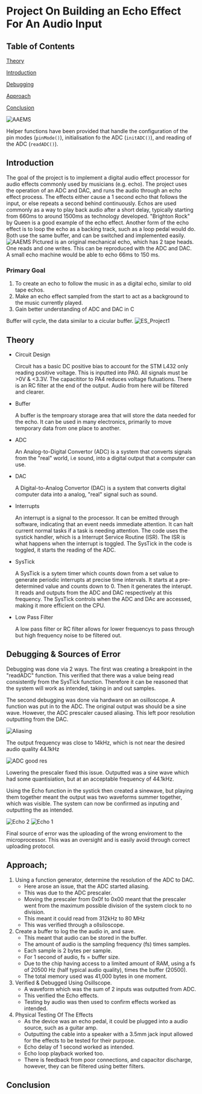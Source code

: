 # Project On Building an Echo Effect For An Audio Input
## Table of Contents

[Theory](#Theory)

[Introduction](#Introduction)

[Debugging](#Debugging)

[Approach](#Approach)

[Conclusion](#Conclusion)


![AAEMS](https://github.com/user-attachments/assets/9c72ff15-bc4f-4aa3-a060-1fbbfaf7f37b)

Helper functions have been provided that handle the configuration of the pin modes (`pinMode()`), initialisation fo the ADC (`initADC()`), and reading of the ADC (`readADC()`).
## Introduction
The goal of the project is to implement a digital audio effect processor for audio effects commonly used by musicians (e.g. echo).
The project uses the operation of an ADC and DAC, and runs the audio through an echo effect process.
The effects either cause a 1 second echo that follows the input, or else repeats a second behind continuously.
Echos are used commonly as a way to play back audio after a short delay, typically starting from 660ms to around 1500ms as technology developed.
"Brighton Rock" by Queen is a good example of the echo effect.
Another form of the echo effect is to loop the echo as a backing track, such as a loop pedal would do.
Both use the same buffer, and can be switched and implemented easily.
![AAEMS](https://github.com/user-attachments/assets/c7966a21-ff5e-45db-ad80-502a210cd912)
Pictured is an original mechanical echo, which has 2 tape heads.
One reads and one writes.
This can be reproduced with the ADC and DAC.
A small echo machine would be able to echo 66ms to 150 ms.


### Primary Goal
1. To create an echo to follow the music in as a digital echo, similar to old tape echos.
2. Make an echo effect sampled from the start to act as a background to the music currently played.
3. Gain better understanding of ADC and DAC in C


Buffer will cycle, the data similar to a cicular buffer.
![ES_Project1](https://github.com/user-attachments/assets/ee9ed631-32da-479b-9f7b-7a8448bb8877)
## Theory
- Circuit Design
  
    Circuit has a basic DC positive bias to account for the STM L432 only reading positive voltage.
    This is inputted into PA0.
    All signals must be >0V & <3.3V.
    The capacititor to PA4 reduces voltage flutuations.
    There is an RC filter at the end of the output.
    Audio from here will be filtered and clearer.
  
- Buffer
  
    A buffer is the temproary storage area that will store the data needed for the echo.
    It can be used in many electronics, primarily to move temporary data from one place to another.
  
- ADC
  
    An Analog-to-Digital Convertor (ADC) is a system that converts signals from the "real" world, i.e sound, into a digital output that a computer can use.
  
- DAC
  
    A Digital-to-Analog Convertor (DAC) is a system that converts digital computer data into a analog, "real" signal such as sound.
  
- Interrupts
  
    An interrupt is a signal to the processor. It can be emitted through software, indicating that an event needs immediate attention.
    It can halt current normal tasks if a task is needing attention.
    The code uses the systick handler, which is a Interrupt Service Routine (ISR).
    The ISR is what happens when the interrupt is toggled.
    The SysTick in the code is toggled, it starts the reading of the ADC.
  
- SysTick
  
  A SysTick is a sytem timer which counts down from a set value to generate periodic interrupts at precise time intervals.
  It starts at a pre-determined value and counts down to 0.
  Then it generates the interupt.
  It reads and outputs from the ADC and DAC respectively at this frequency.
  The SysTick controls when the ADC and DAc are accessed, making it more efficient on the CPU.

- Low Pass Filter
  
  A low pass filter or RC filter allows for lower frequencys to pass through but high frequency noise to be filtered out.

## Debugging & Sources of Error
Debugging was done via 2 ways. The first was creating a breakpoint in the "readADC" function.
This verified that there was a value being read consistently from the SysTick function.
Therefore it can be reasoned that the system will work as intended, taking in and out samples.

The second debugging was done via hardware on an osilloscope.
A function was put in to the ADC.
The original output was should be a sine wave.
However, the ADC prescaler caused aliasing.
This left poor resolution outputting from the DAC.

![Aliasing](https://github.com/user-attachments/assets/fb6225cd-d480-4340-8051-4880abc12bc8)

The output frequency was close to 14kHz, which is not near the desired audio quality 44.1kHz

![ADC good res](https://github.com/user-attachments/assets/761d9934-ebab-4d6e-8e1b-d9ab3ac7db72)

Lowering the prescaler fixed this issue.
Outputted was a sine wave which had some quantisiation, but at an acceptable frequency of 44.1kHz.

Using the Echo function in the systick then created a sinewave, but playing them together meant the output was two waveforms summer together, which was visible.
The system can now be confirmed as inputing and outputting the as intended.

![Echo 2](https://github.com/user-attachments/assets/770f1356-a0af-45c2-b403-23c5151726c8)
![Echo 1](https://github.com/user-attachments/assets/b0eaf05b-08f6-4ab9-9e52-c61080af572a)

Final source of error was the uploading of the wrong enviroment to the microprocessor.
This was an oversight and is easily avoid through correct uploading protocol.

## Approach;
1. Using a function generator, determine the resolution of the ADC to DAC.
   - Here arose an issue, that the ADC started aliasing.
   - This was due to the ADC prescaler.
   - Moving the prescaler from 0x0f to 0x00 meant that the prescaler went from the maximum possible division of the system clock to no division.
   - This meant it could read from 312kHz to 80 MHz
   - This was verified through a ollsiloscope.
2. Create a buffer to log the the audio in, and save.
   - This meant that audio can be stored in the buffer.
   - The amount of audio is the sampling frequency (fs) times samples.
   - Each sample is 2 bytes per sample.
   - For 1 second of audio, fs = buffer size.
   - Due to the chip having access to a limited amount of RAM, using a fs of 20500 Hz (half typical audio quality), times the buffer (20500).
   - The total memory used was 41,000 bytes in one moment.
3. Verified & Debugged Using Osillscope.
   - A waveform which was the sum of 2 inputs was outputted from ADC.
   - This verified the Echo effects.
   - Testing by audio was then used to confirm effects worked as intended.
4. Physical Testing Of The Effects
   - As the device was an echo pedal, it could be plugged into a audio source, such as a guitar amp.
   - Outputting the cable into a speaker with a 3.5mm jack input allowed for the effects to be tested for their purpose.
   - Echo delay of 1 second worked as intended.
   - Echo loop playback worked too.
   - There is feedback from poor connections, and capacitor discharge, however, they can be filtered using better filters.

## Conclusion
